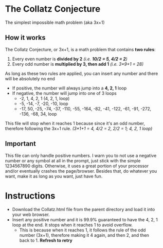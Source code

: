 # The Collatz Conjecture
The simplest impossible math problem (aka 3x+1)
## How it works
The Collatz Conjecture, or 3x+1, is a math problem that contains **two rules**:
1. Every even number is **divided by 2** *(i.e. **10/2 = 5, 4/2 = 2**)*
2. Every odd number is **multiplied by 3, then add 1** *(i.e. 3\*9+1 = 28)*

As long as these two rules are applied, you can insert any number and there will be absolutely no end
* If positive, the number will always jump into a **4, 2, 1** loop
* If negative, the number will jump into one of 3 loops
  - -2, 1, 4, 2, 1 (4, 2, 1, loop)
  - -5, -14, -7, -20, -10, loop
  - -17, 50, -25, -74, -37, -110, -55, -164, -82, -41, -122, -61, -91, -272, -136, -68, 34, loop

This file will stop when it reaches 1 because since it's an odd number, therefore following the 3x+1 rule. *(3\*1+1 = 4, 4/2 = 2, 2/2 = 1; 4, 2, 1 loop)*

## Important
This file can only handle positive numbers.
I warn you to not use a negative number or any symbol at all in the prompt, just stick with the simple 1234567890 digits. Otherwise, it uses a great portion of your processor and/or eventually crashes the page/browser.
Besides that, do whatever you want, make it as long as you want, just have fun.

# Instructions
- Download the Collatz.html file from the parent directory and load it into your web browser.
- Insert any positive number and it is 99.9% guaranteed to have the 4, 2, 1 loop at the end. It stops when it reaches 1 to avoid overflow.
    - This is because when it reaches 1, it follows the rule of the odd number (3x+1), therefore making it 4 again, and then 2, and then back to 1.
**Refresh to retry**
